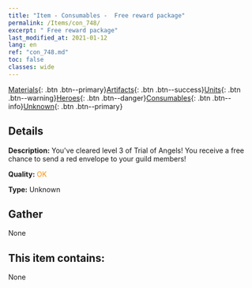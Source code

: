 ```yaml
---
title: "Item - Consumables -  Free reward package"
permalink: /Items/con_748/
excerpt: " Free reward package"
last_modified_at: 2021-01-12
lang: en
ref: "con_748.md"
toc: false
classes: wide
---
```

 [Materials](/Items/){: .btn .btn--primary}[Artifacts](/Items/Artifacts/){: .btn .btn--success}[Units](/Items/Units/){: .btn .btn--warning}[Heroes](/Items/Heroes/){: .btn .btn--danger}[Consumables](/Items/Consumables/){: .btn .btn--info}[Unknown](/Items/Unknown/){: .btn .btn--primary}

## Details
 **Description:** You've cleared level 3 of Trial of Angels! You receive a free chance to send a red envelope to your guild members!

 **Quality:** <span style="color: #FF8C00">OK</span>

 **Type:** Unknown

## Gather

  None

## This item contains:

  None


